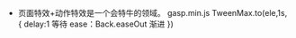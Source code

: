 - 页面特效+动作特效是一个会特牛的领域。
  gasp.min.js
  TweenMax.to(ele,1s,{
      delay:1 等待
      ease：Back.easeOut 渐进
  })